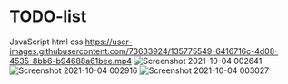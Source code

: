 # TODO-list
JavaScript html css
https://user-images.githubusercontent.com/73633924/135775549-6416716c-4d08-4535-8bb6-b94688a61bee.mp4
![Screenshot 2021-10-04 002641](https://user-images.githubusercontent.com/73633924/135774397-3a1547f4-111a-44cf-819e-d89b900b1917.png)
![Screenshot 2021-10-04 002916](https://user-images.githubusercontent.com/73633924/135774476-e04a087a-3c9d-4abd-98f5-8364f2d9034d.png)
![Screenshot 2021-10-04 003027](https://user-images.githubusercontent.com/73633924/135774526-fdbb345e-820e-47c4-9778-3d2db7e7db9c.png)
